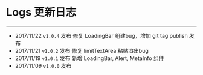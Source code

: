 # Logs 更新日志
----
* 2017/11/22 ```v1.0.4``` 发布 修复 LoadingBar 组建bug，增加 git tag publish 发布
* 2017/11/21 ```v1.0.2``` 发布 修复 limitTextArea 粘贴溢出bug
* 2017/11/19 ```v1.0.1``` 发布 新增 LoadingBar, Alert, MetaInfo 组件
* 2017/11/09 ```v1.0.0``` 发布
